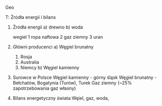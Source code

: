 Geo

T: Źródła energii i bilans

1. Źródła energii
	a) drewno
	b) woda
	
	wegiel 1
	ropa naftowa 2
	gaz ziemny 3
	uran
	
2. Główni producenci
	a) Węgiel brunatny
	1. Rosja
	2. Australia
	3. Niemcy
	b) Węgiel kamienny
	
3. Surowce w Polsce
	Węgiel kamienny - górny śląsk
	Węgiel brunatny - Bełchatów, Bogatynia (Turów), Turek
	Gaz ziemny (~25% zapotrzebowania gaz własny)
	
	
4. Bilans energetyczny świata
	Węiel, gaz, woda, 

